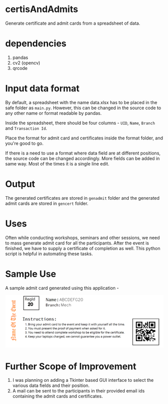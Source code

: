 # certisAndAdmits

Generate certificate and admit cards from a spreadsheet of data.



# dependencies

1. pandas
2. cv2 (opencv)
3. qrcode

# Input data format

By default, a spreadsheet with the name data.xlsx has to be placed in the safe folder as `main.py`. However, this can be changed in the source code to any other name or format readable by pandas. 

Inside the spreadsheet, there should be four columns - `UID`, `Name`, `Branch` and `Transaction Id`. 

Place the format for admit card and certificates inside the format folder, and you're good to go. 



If there is a need to use a format where data field are at different positions, the source code can be changed accordingly. More fields can be added in same way. Most of the times it is a single line edit. 



# Output

The generated certificates are stored in `genadmit` folder and the generated admit cards are stored in `gencert` folder. 

# Uses

Often while conducting workshops, seminars and other sessions, we need to mass generate  admit card for all the participants. After the event is finished, we have to supply a certificate of completion as well. This python script is helpful in automating these tasks. 



# Sample Use

A sample admit card generated using this application - 

![A Sample admit card generated using this application. ](https://github.com/srirajshukla/certisAndAdmits/blob/master/genadmit/ABCDEFG20.png) 

# Further Scope of Improvement

1.  I was planning on adding a Tkinter based GUI interface to select the various data fields and their position.
2. A mail can be sent to the participants in their provided email ids containing the admit cards and certificates.  



